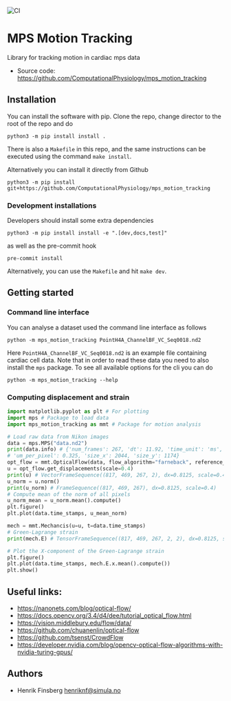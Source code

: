 ![CI](https://github.com/ComputationalPhysiology/mps_motion_tracking/workflows/CI/badge.svg)

# MPS Motion Tracking

Library for tracking motion in cardiac mps data


* Source code: https://github.com/ComputationalPhysiology/mps_motion_tracking

## Installation

You can install the software with pip. Clone the repo, change director to the root of the repo and do
```
python3 -m pip install install .
```
There is also a `Makefile` in this repo, and the same instructions can be executed using the command `make install`.

Alternatively you can install it directly from Github
```
python3 -m pip install git+https://github.com/ComputationalPhysiology/mps_motion_tracking
```

### Development installations
Developers should install some extra dependencies
```
python3 -m pip install install -e ".[dev,docs,test]"
```
as well as the pre-commit hook
```
pre-commit install
```
Alternatively, you can use the `Makefile` and hit `make dev`.

## Getting started


### Command line interface
You can analyse a dataset used the command line interface as follows
```
python -m mps_motion_tracking PointH4A_ChannelBF_VC_Seq0018.nd2
```
Here `PointH4A_ChannelBF_VC_Seq0018.nd2` is an example file containing cardiac cell data.
Note that in order to read these data you need to also install the `mps` package.
To see all available options for the cli you can do
```
python -m mps_motion_tracking --help
```

### Computing displacement and strain
```python
import matplotlib.pyplot as plt # For plotting
import mps # Package to load data
import mps_motion_tracking as mmt # Package for motion analysis

# Load raw data from Nikon images
data = mps.MPS("data.nd2")
print(data.info) # {'num_frames': 267, 'dt': 11.92, 'time_unit': 'ms',
# 'um_per_pixel': 0.325, 'size_x': 2044, 'size_y': 1174}
opt_flow = mmt.OpticalFlow(data, flow_algorithm="farneback", reference_frame=0)
u = opt_flow.get_displacements(scale=0.4)
print(u) # VectorFrameSequence((817, 469, 267, 2), dx=0.8125, scale=0.4)
u_norm = u.norm()
print(u_norm) # FrameSequence((817, 469, 267), dx=0.8125, scale=0.4)
# Compute mean of the norm of all pixels
u_norm_mean = u_norm.mean().compute()
plt.figure()
plt.plot(data.time_stamps, u_mean_norm)

mech = mmt.Mechancis(u=u, t=data.time_stamps)
# Green-Lagrange strain
print(mech.E) # TensorFrameSequence((817, 469, 267, 2, 2), dx=0.8125, scale=0.4)

# Plot the X-component of the Green-Lagrange strain
plt.figure()
plt.plot(data.time_stamps, mech.E.x.mean().compute())
plt.show()
```



## Useful links:

- <https://nanonets.com/blog/optical-flow/>
- https://docs.opencv.org/3.4/d4/dee/tutorial_optical_flow.html
- <https://vision.middlebury.edu/flow/data/>
- <https://github.com/chuanenlin/optical-flow>
- <https://github.com/tsenst/CrowdFlow>
- <https://developer.nvidia.com/blog/opencv-optical-flow-algorithms-with-nvidia-turing-gpus/>



## Authors

- Henrik Finsberg henriknf@simula.no

